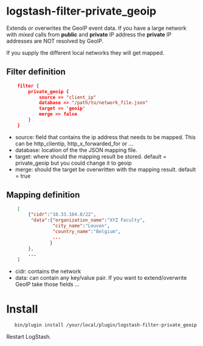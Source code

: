 # logstash-filter-private_geoip

Extends or overwrites the GeoIP event data. If you have a large network with _mixed_ calls from **public** and **private** 
IP address the **private** IP addresses are NOT resolved by GeoIP.
   
If you supply the different local networks they will get mapped.
   
## Filter definition   
```json
    filter {
        private_geoip {
            source => "client_ip"
            database => "/path/to/network_file.json"
            target => 'geoip'
            merge => false
        }
    }
```  

* source: field that contains the ip address that needs to be mapped. This can be http_clientip, http_x_forwarded_for or ...
* database: location of the the JSON mapping file.
* target: where should the mapping result be stored. default = private_geoip but you could change it to geoip
* merge: should the target be overwritten with the mapping result. default = true
  
## Mapping definition
```JSON
    [
        {"cidr":"10.33.104.0/22",
         "data":{"organization_name":"XYZ Faculty",
                 "city_name":"Leuven",
                 "country_name":"Belgium",
                 ...
                }
        },
        ...
    ]
``` 
 
 * cidr: contains the network 
 * data: can contain any key/value pair. If you want to extend/overwrite GeoIP take those fields ...
   
   
# Install
   
```sh
   bin/plugin install /your/local/plugin/logstash-filter-private_geoip.gem
```   

Restart LogStash.